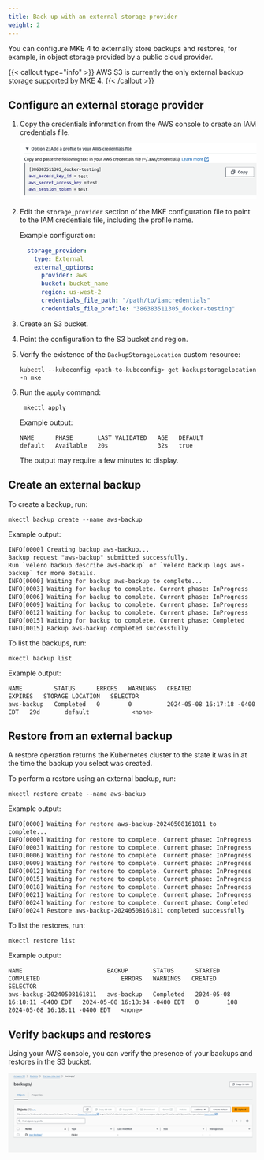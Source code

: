 ```yaml
---
title: Back up with an external storage provider
weight: 2
---
```


You can configure MKE 4 to externally store backups and restores, for example,
in object storage provided by a public cloud provider.

{{< callout type="info" >}}
   AWS S3 is currently the only external backup storage supported by MKE 4.
{{< /callout >}}

## Configure an external storage provider

1. Copy the credentials information from the AWS console to create an IAM
credentials file.

    ![AWS console](aws-console-credentials.png)

2. Edit the `storage_provider` section of the MKE configuration file to point
to the IAM credentials file, including the profile name.

    Example configuration:
    
    ```yaml
      storage_provider:
        type: External
        external_options:
          provider: aws
          bucket: bucket_name
          region: us-west-2
          credentials_file_path: "/path/to/iamcredentials"
          credentials_file_profile: "386383511305_docker-testing"
    ```

3. Create an S3 bucket.

4. Point the configuration to the S3 bucket and region.

5. Verify the existence of the `BackupStorageLocation` custom resource:

    ```shell
    kubectl --kubeconfig <path-to-kubeconfig> get backupstoragelocation -n mke
    ```
6. Run the `apply` command:

   ```shell
    mkectl apply
   ```
   
    Example output:

    ```shell
    NAME      PHASE       LAST VALIDATED   AGE   DEFAULT
    default   Available   20s              32s   true
    ```
   
   The output may require a few minutes to display.

## Create an external backup

To create a backup, run:

```shell
mkectl backup create --name aws-backup
```

Example output:

```shell
INFO[0000] Creating backup aws-backup...
Backup request "aws-backup" submitted successfully.
Run `velero backup describe aws-backup` or `velero backup logs aws-backup` for more details.
INFO[0000] Waiting for backup aws-backup to complete...
INFO[0003] Waiting for backup to complete. Current phase: InProgress
INFO[0006] Waiting for backup to complete. Current phase: InProgress
INFO[0009] Waiting for backup to complete. Current phase: InProgress
INFO[0012] Waiting for backup to complete. Current phase: InProgress
INFO[0015] Waiting for backup to complete. Current phase: Completed
INFO[0015] Backup aws-backup completed successfully
```

To list the backups, run:

```shell
mkectl backup list
```

Example output:

```shell
NAME         STATUS      ERRORS   WARNINGS   CREATED                         EXPIRES   STORAGE LOCATION   SELECTOR
aws-backup   Completed   0        0          2024-05-08 16:17:18 -0400 EDT   29d       default            <none>
```

##  Restore from an external backup

A restore operation returns the Kubernetes cluster to the state it was in at the time the backup you select was created.

To perform a restore using an external backup, run:

```shell
mkectl restore create --name aws-backup
```

Example output:

```shell
INFO[0000] Waiting for restore aws-backup-20240508161811 to complete...
INFO[0000] Waiting for restore to complete. Current phase: InProgress
INFO[0003] Waiting for restore to complete. Current phase: InProgress
INFO[0006] Waiting for restore to complete. Current phase: InProgress
INFO[0009] Waiting for restore to complete. Current phase: InProgress
INFO[0012] Waiting for restore to complete. Current phase: InProgress
INFO[0015] Waiting for restore to complete. Current phase: InProgress
INFO[0018] Waiting for restore to complete. Current phase: InProgress
INFO[0021] Waiting for restore to complete. Current phase: InProgress
INFO[0024] Waiting for restore to complete. Current phase: Completed
INFO[0024] Restore aws-backup-20240508161811 completed successfully
```

To list the restores, run:

```shell
mkectl restore list
```

Example output:

```shell
NAME                        BACKUP       STATUS      STARTED                         COMPLETED                       ERRORS   WARNINGS   CREATED                         SELECTOR
aws-backup-20240508161811   aws-backup   Completed   2024-05-08 16:18:11 -0400 EDT   2024-05-08 16:18:34 -0400 EDT   0        108        2024-05-08 16:18:11 -0400 EDT   <none>
```

## Verify backups and restores

Using your AWS console, you can verify the presence of your backups and restores in the S3 bucket.

![aws-console-backups.png](aws-console-backups.png)
